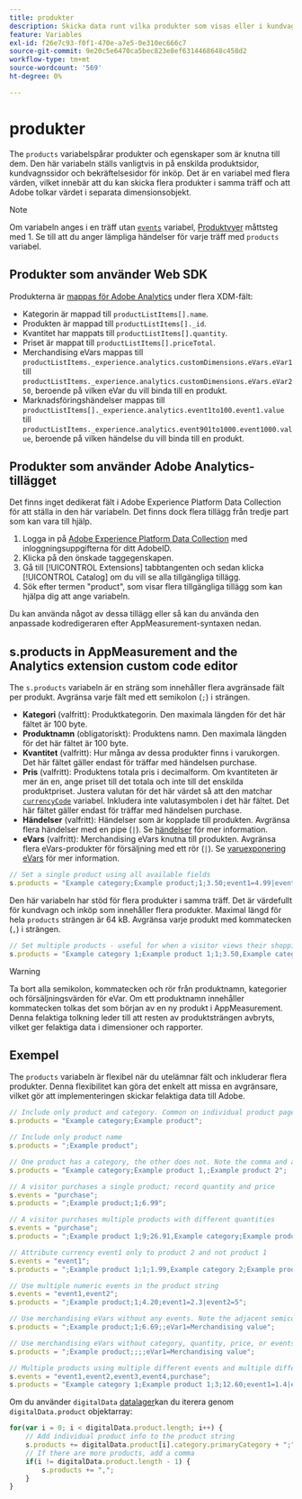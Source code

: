 ```yaml
---
title: produkter
description: Skicka data runt vilka produkter som visas eller i kundvagnen.
feature: Variables
exl-id: f26e7c93-f0f1-470e-a7e5-0e310ec666c7
source-git-commit: 9e20c5e6470ca5bec823e8ef6314468648c458d2
workflow-type: tm+mt
source-wordcount: '569'
ht-degree: 0%

---
```


# produkter

The `products` variabelspårar produkter och egenskaper som är knutna till dem. Den här variabeln ställs vanligtvis in på enskilda produktsidor, kundvagnssidor och bekräftelsesidor för inköp. Det är en variabel med flera värden, vilket innebär att du kan skicka flera produkter i samma träff och att Adobe tolkar värdet i separata dimensionsobjekt.

>[!NOTE]
>
>Om variabeln anges i en träff utan [`events`](events/events-overview.md) variabel, [Produktvyer](/help/components/metrics/product-views.md) måttsteg med 1. Se till att du anger lämpliga händelser för varje träff med `products` variabel.

## Produkter som använder Web SDK

Produkterna är [mappas för Adobe Analytics](https://experienceleague.adobe.com/docs/analytics/implementation/aep-edge/variable-mapping.html) under flera XDM-fält:

* Kategorin är mappad till `productListItems[].name`.
* Produkten är mappad till `productListItems[]._id`.
* Kvantitet har mappats till `productListItems[].quantity`.
* Priset är mappat till `productListItems[].priceTotal`.
* Merchandising eVars mappas till `productListItems._experience.analytics.customDimensions.eVars.eVar1` till `productListItems._experience.analytics.customDimensions.eVars.eVar250`, beroende på vilken eVar du vill binda till en produkt.
* Marknadsföringshändelser mappas till `productListItems[]._experience.analytics.event1to100.event1.value` till `productListItems._experience.analytics.event901to1000.event1000.value`, beroende på vilken händelse du vill binda till en produkt.

## Produkter som använder Adobe Analytics-tillägget

Det finns inget dedikerat fält i Adobe Experience Platform Data Collection för att ställa in den här variabeln. Det finns dock flera tillägg från tredje part som kan vara till hjälp.

1. Logga in på [Adobe Experience Platform Data Collection](https://experience.adobe.com/data-collection) med inloggningsuppgifterna för ditt AdobeID.
2. Klicka på den önskade taggegenskapen.
3. Gå till [!UICONTROL Extensions] tabbtangenten och sedan klicka [!UICONTROL Catalog] om du vill se alla tillgängliga tillägg.
4. Sök efter termen &quot;product&quot;, som visar flera tillgängliga tillägg som kan hjälpa dig att ange variabeln.

Du kan använda något av dessa tillägg eller så kan du använda den anpassade kodredigeraren efter AppMeasurement-syntaxen nedan.

## s.products in AppMeasurement and the Analytics extension custom code editor

The `s.products` variabeln är en sträng som innehåller flera avgränsade fält per produkt. Avgränsa varje fält med ett semikolon (`;`) i strängen.

* **Kategori** (valfritt): Produktkategorin. Den maximala längden för det här fältet är 100 byte.
* **Produktnamn** (obligatoriskt): Produktens namn. Den maximala längden för det här fältet är 100 byte.
* **Kvantitet** (valfritt): Hur många av dessa produkter finns i varukorgen. Det här fältet gäller endast för träffar med händelsen purchase.
* **Pris** (valfritt): Produktens totala pris i decimalform. Om kvantiteten är mer än en, ange priset till det totala och inte till det enskilda produktpriset. Justera valutan för det här värdet så att den matchar [`currencyCode`](../config-vars/currencycode.md) variabel. Inkludera inte valutasymbolen i det här fältet. Det här fältet gäller endast för träffar med händelsen purchase.
* **Händelser** (valfritt): Händelser som är kopplade till produkten. Avgränsa flera händelser med en pipe (`|`). Se [händelser](events/events-overview.md) för mer information.
* **eVars** (valfritt): Merchandising eVars knutna till produkten. Avgränsa flera eVars-produkter för försäljning med ett rör (`|`). Se [varuexponering eVars](evar-merchandising.md) för mer information.

```js
// Set a single product using all available fields
s.products = "Example category;Example product;1;3.50;event1=4.99|event2=5.99;eVar1=Example merchandising value 1|eVar2=Example merchandising value 2";
```

Den här variabeln har stöd för flera produkter i samma träff. Det är värdefullt för kundvagn och inköp som innehåller flera produkter. Maximal längd för hela `products` strängen är 64 kB. Avgränsa varje produkt med kommatecken (`,`) i strängen.

```js
// Set multiple products - useful for when a visitor views their shopping cart
s.products = "Example category 1;Example product 1;1;3.50,Example category 2;Example product 2;1;5.99";
```

>[!WARNING]
>
>Ta bort alla semikolon, kommatecken och rör från produktnamn, kategorier och försäljningsvärden för eVar. Om ett produktnamn innehåller kommatecken tolkas det som början av en ny produkt i AppMeasurement. Denna felaktiga tolkning leder till att resten av produktsträngen avbryts, vilket ger felaktiga data i dimensioner och rapporter.

## Exempel

The `products` variabeln är flexibel när du utelämnar fält och inkluderar flera produkter. Denna flexibilitet kan göra det enkelt att missa en avgränsare, vilket gör att implementeringen skickar felaktiga data till Adobe.

```js
// Include only product and category. Common on individual product pages
s.products = "Example category;Example product";

// Include only product name
s.products = ";Example product";

// One product has a category, the other does not. Note the comma and adjacent semicolon to omit category
s.products = "Example category;Example product 1,;Example product 2";

// A visitor purchases a single product; record quantity and price
s.events = "purchase";
s.products = ";Example product;1;6.99";

// A visitor purchases multiple products with different quantities
s.events = "purchase";
s.products = ";Example product 1;9;26.91,Example category;Example product 2;4;9.96";

// Attribute currency event1 only to product 2 and not product 1
s.events = "event1";
s.products = ";Example product 1;1;1.99,Example category 2;Example product 2;1;2.69;event1=1.29";

// Use multiple numeric events in the product string
s.events = "event1,event2";
s.products = ";Example product;1;4.20;event1=2.3|event2=5";

// Use merchandising eVars without any events. Note the adjacent semicolons to skip events
s.products = ";Example product;1;6.69;;eVar1=Merchandising value";

// Use merchandising eVars without category, quantity, price, or events
s.products = ";Example product;;;;eVar1=Merchandising value";

// Multiple products using multiple different events and multiple different merchandising eVars
s.events = "event1,event2,event3,event4,purchase";
s.products = "Example category 1;Example product 1;3;12.60;event1=1.4|event2=9;eVar1=Merchandising value|eVar2=Another merchandising value,Example category 2;Example product 2;1;59.99;event3=6.99|event4=1;eVar3=Merchandising value 3|eVar4=Example value four";
```

Om du använder `digitalData` [datalager](../../prepare/data-layer.md)kan du iterera genom `digitalData.product` objektarray:

```js
for(var i = 0; i < digitalData.product.length; i++) {
    // Add individual product info to the product string
    s.products += digitalData.product[i].category.primaryCategory + ";" + digitalData.product[i].productInfo.productName;
    // If there are more products, add a comma
    if(i != digitalData.product.length - 1) {
        s.products += ",";
    }
}
```
